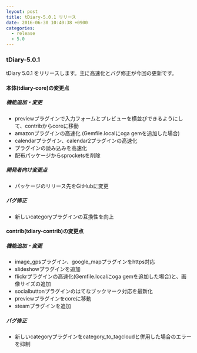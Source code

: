```yaml
---
leyout: post
title: tDiary-5.0.1 リリース
date: 2016-06-30 10:40:38 +0900
categories:
  - release
  - 5.0
---
```

### tDiary-5.0.1

tDiary 5.0.1 をリリースします。主に高速化とバグ修正が今回の更新です。

#### 本体(tdiary-core)の変更点

##### 機能追加・変更
* previewプラグインで入力フォームとプレビューを横並びできるようにして、contribからcoreに移動
* amazonプラグインの高速化 (Gemfile.localにoga gemを追加した場合)
* calendarプラグイン、calendar2プラグインの高速化
* プラグインの読み込みを高速化
* 配布パッケージからsprocketsを削除

##### 開発者向け変更点
* パッケージのリリース先をGitHubに変更

##### バグ修正
* 新しいcategoryプラグインの互換性を向上

#### contrib(tdiary-contrib)の変更点

##### 機能追加・変更
* image_gpsプラグイン、google_mapプラグインをhttps対応
* slideshowプラグインを追加
* flickrプラグインの高速化(Gemfile.localにoga gemを追加した場合)と、画像サイズの追加
* socialbuttonプラグインのはてなブックマーク対応を最新化
* previewプラグインをcoreに移動
* steamプラグインを追加

##### バグ修正
* 新しいcategoryプラグインをcategory_to_tagcloudと併用した場合のエラーを抑制

